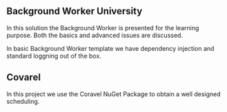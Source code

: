 ﻿## Background Worker University

In this solution the Background Worker is presented for the learning purpose. Both the basics and advanced issues are discussed.

In basic Background Worker template we have dependency injection and standard loggning out of the box.


## Covarel

In this project we use the Coravel NuGet Package to obtain a well designed scheduling.